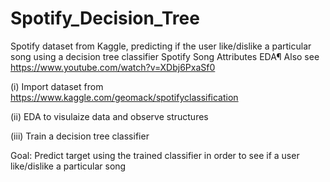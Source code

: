 # Spotify_Decision_Tree
Spotify dataset from Kaggle, predicting if the user like/dislike a particular song using a decision tree classifier
Spotify Song Attributes EDA¶
Also see https://www.youtube.com/watch?v=XDbj6PxaSf0

(i) Import dataset from https://www.kaggle.com/geomack/spotifyclassification

(ii) EDA to visulaize data and observe structures

(iii) Train a decision tree classifier

Goal: Predict target using the trained classifier in order to see if a user like/dislike a particular song
